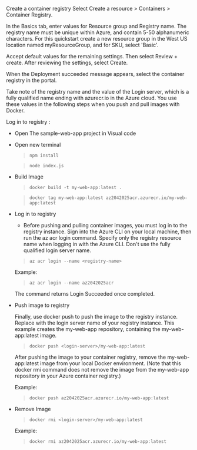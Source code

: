 Create a container registry
Select Create a resource > Containers > Container Registry.


In the Basics tab, enter values for Resource group and Registry name. The registry name must be unique within Azure, and contain 5-50 alphanumeric characters. For this quickstart create a new resource group in the West US location named myResourceGroup, and for SKU, select 'Basic'.

Accept default values for the remaining settings. Then select Review + create. After reviewing the settings, select Create.

When the Deployment succeeded message appears, select the container registry in the portal.


Take note of the registry name and the value of the Login server, which is a fully qualified name ending with azurecr.io in the Azure cloud. You use these values in the following steps when you push and pull images with Docker.

Log in to registry :
- Open The sample-web-app project in Visual code
- Open new terminal
    > `npm install`

    > `node index.js `

- Build Image
    > `docker build -t my-web-app:latest .`

    > `docker tag my-web-app:latest az2042025acr.azurecr.io/my-web-app:latest`

- Log in to registry
    - Before pushing and pulling container images, you must log in to the registry instance. Sign into the Azure CLI on your local machine, then run the az acr login command. Specify only the registry resource name when logging in with the Azure CLI. Don't use the fully qualified login server name.

    > `az acr login --name <registry-name>`

    Example:
    > `az acr login --name az2042025acr`

    The command returns Login Succeeded once completed.

- Push image to registry
    
    Finally, use docker push to push the image to the registry instance. Replace <login-server> with the login server name of your registry instance. This example creates the my-web-app repository, containing the my-web-app:latest image.

    > `docker push <login-server>/my-web-app:latest`

    After pushing the image to your container registry, remove the my-web-app:latest image from your local Docker environment. (Note that this docker rmi command does not remove the image from the my-web-app repository in your Azure container registry.)

    Example:
    > `docker push az2042025acr.azurecr.io/my-web-app:latest`


 - Remove Image
    > `docker rmi <login-server>/my-web-app:latest`

    Example:
    > `docker rmi az2042025acr.azurecr.io/my-web-app:latest`
